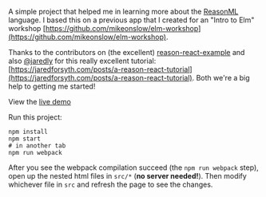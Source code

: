 A simple project that helped me in learning more about the [ReasonML](https://reasonml.github.io/) language. I based this on a previous app that I created for an "Intro to Elm" workshop [https://github.com/mikeonslow/elm-workshop](https://github.com/mikeonslow/elm-workshop).

Thanks to the contributors on (the excellent) [reason-react-example](https://github.com/reasonml-community/reason-react-example) and also [@jaredly](https://github.com/jaredly) for this really excellent tutorial: [https://jaredforsyth.com/posts/a-reason-react-tutorial](https://jaredforsyth.com/posts/a-reason-react-tutorial). Both we're a big help to getting me started!

View the [live demo](https://mikeonslow.github.io/re-folio/demo/)

Run this project:

```
npm install
npm start
# in another tab
npm run webpack
```

After you see the webpack compilation succeed (the `npm run webpack` step), open up the nested html files in `src/*` (**no server needed!**). Then modify whichever file in `src` and refresh the page to see the changes.
